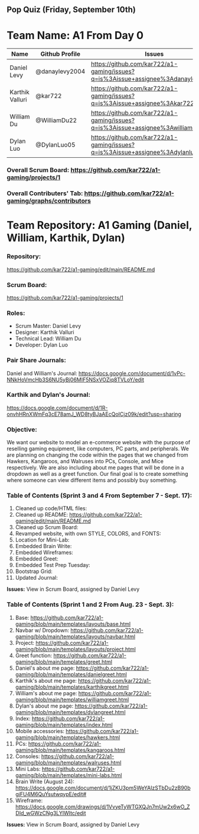 
## Pop Quiz (Friday, September 10th)
# Team Name: A1 From Day 0
| Name | Github Profile | Issues | Scrum Board | Commit History | Pair Share |
|------|----------------|--------|-------------|----------------|------------|
| Daniel Levy | @danaylevy2004 | https://github.com/kar722/a1-gaming/issues?q=is%3Aissue+assignee%3Adanaylevy2004| https://github.com/kar722/a1-gaming/projects/1?card_filter_query=assignee%3Adanaylevy2004 |https://github.com/kar722/a1-gaming/commits?author=danaylevy2004 | https://docs.google.com/document/d/1vPc-NNkHoVmcHb3S6NU5yBj06MIF5NSxVOZiq8TVLoY/edit |
| Karthik Valluri | @kar722 | https://github.com/kar722/a1-gaming/issues?q=is%3Aissue+assignee%3Akar722 | https://github.com/kar722/a1-gaming/projects/1?card_filter_query=assignee%3Akar722 | https://github.com/kar722/a1-gaming/commits?author=kar722 | https://docs.google.com/document/d/1R-onvhHRnXWmFq3cE78amJ_WD8tyBJaAEcQoICjz09k/edit
| William Du | @WilliamDu22 | https://github.com/kar722/a1-gaming/issues?q=is%3Aissue+assignee%3Awilliamdu22 | https://github.com/kar722/a1-gaming/projects/1?card_filter_query=assignee%3Awilliamdu22 | https://github.com/kar722/a1-gaming/commits?author=williamdu22 | https://docs.google.com/document/d/1vPc-NNkHoVmcHb3S6NU5yBj06MIF5NSxVOZiq8TVLoY/edit
| Dylan Luo | @DylanLuo05 | https://github.com/kar722/a1-gaming/issues?q=is%3Aissue+assignee%3Adylanluo05 | https://github.com/kar722/a1-gaming/projects/1?card_filter_query=assignee%3Adylanluo05 | https://github.com/kar722/a1-gaming/commits?author=dylanluo05 | https://docs.google.com/document/d/1R-onvhHRnXWmFq3cE78amJ_WD8tyBJaAEcQoICjz09k/edit
### Overall Scrum Board: https://github.com/kar722/a1-gaming/projects/1
### Overall Contributers' Tab: https://github.com/kar722/a1-gaming/graphs/contributors

# Team Repository: A1 Gaming (Daniel, William, Karthik, Dylan)


### Repository:
https://github.com/kar722/a1-gaming/edit/main/README.md

### Scrum Board:

https://github.com/kar722/a1-gaming/projects/1

### Roles:
- Scrum Master: Daniel Levy
- Designer: Karthik Valluri
- Technical Lead: William Du
- Developer: Dylan Luo

### Pair Share Journals:
Daniel and William's Journal:
https://docs.google.com/document/d/1vPc-NNkHoVmcHb3S6NU5yBj06MIF5NSxVOZiq8TVLoY/edit

### Karthik and Dylan's Journal:
https://docs.google.com/document/d/1R-onvhHRnXWmFq3cE78amJ_WD8tyBJaAEcQoICjz09k/edit?usp=sharing

### Objective: 
We want our website to model an e-commerce website with the purpose of reselling gaming equipment, like computers, PC parts, and peripherals. We are planning on changing the code within the pages that we changed from Hawkers, Kangaroos, and Walruses into PCs, Console, and Mice respectively. We are also including about me pages that will be done in a dropdown as well as a greet function. Our final goal is to create something where someone can view different items and possibly buy something.


### Table of Contents (Sprint 3 and 4 From September 7 - Sept. 17):
1. Cleaned up code/HTML files:
2. Cleaned up README: https://github.com/kar722/a1-gaming/edit/main/README.md
3. Cleaned up Scrum Board: 
4. Revamped website, with own STYLE, COLORS, and FONTS:
5. Location for Mini-Lab: 
6. Embedded Brain Write:
7. Embedded Wireframes:
8. Embedded Greet:
9. Embedded Test Prep Tuesday:
10. Bootstrap Grid:
11. Updated Journal:

**Issues:** View in Scrum Board, assigned by Daniel Levy

### Table of Contents (Sprint 1 and 2 From Aug. 23 - Sept. 3):
1. Base: https://github.com/kar722/a1-gaming/blob/main/templates/layouts/base.html
2. Navbar w/ Dropdown: https://github.com/kar722/a1-gaming/blob/main/templates/layouts/navbar.html
3. Project: https://github.com/kar722/a1-gaming/blob/main/templates/layouts/project.html
4. Greet function: https://github.com/kar722/a1-gaming/blob/main/templates/greet.html
5. Daniel's about me page: https://github.com/kar722/a1-gaming/blob/main/templates/danielgreet.html
6. Karthik's about me page: https://github.com/kar722/a1-gaming/blob/main/templates/karthikgreet.html
7. William's about me page: https://github.com/kar722/a1-gaming/blob/main/templates/williamgreet.html
8. Dylan's about me page: https://github.com/kar722/a1-gaming/blob/main/templates/dylangreet.html
9. Index: https://github.com/kar722/a1-gaming/blob/main/templates/index.html
10. Mobile accessories: https://github.com/kar722/a1-gaming/blob/main/templates/hawkers.html
11. PCs: https://github.com/kar722/a1-gaming/blob/main/templates/kangaroos.html
12. Consoles: https://github.com/kar722/a1-gaming/blob/main/templates/walruses.html
13. Mini Labs: https://github.com/kar722/a1-gaming/blob/main/templates/mini-labs.html
14. Brain Write (August 24): https://docs.google.com/document/d/1jZKU3pm5WeYAIzSTbDu2zB90bgjFU4M6QuYsutwqypE/edit#
15. Wireframe: https://docs.google.com/drawings/d/1VvyeTyWTGXQJn7mUw2x6wO_ZDId_wGWzCNg3LYlWItc/edit

**Issues:** View in Scrum Board, assigned by Daniel Levy
